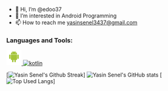 - 👋 Hi, I’m @edoo37
- 👀 I’m interested in Android Programming
- 📫 How to reach me yasinsenel3437@gmail.com

<h3 align="left">Languages and Tools:</h3>
<p align="left"> <a href="https://developer.android.com" target="_blank" rel="noreferrer"> <img src="https://raw.githubusercontent.com/devicons/devicon/master/icons/android/android-original-wordmark.svg" alt="android" width="40" height="40"/> </a> <a href="https://kotlinlang.org" target="_blank" rel="noreferrer"> <img src="https://www.vectorlogo.zone/logos/kotlinlang/kotlinlang-icon.svg" alt="kotlin" width="40" height="40"/> </a> </p>


[![Yasin Senel's Github Streak](https://github-readme-streak-stats.herokuapp.com/?user=edoo37&theme=highcontrast)]
![Yasin Senel's GitHub stats](https://github-readme-stats.sigma-five.vercel.app/api?username=edoo37&show_icons=true&theme=radical)
[![Top Used Langs](https://github-readme-stats.sigma-five.vercel.app/api/top-langs/?username=edoo37&layout=compact)]

<!---
edoo37/edoo37 is a ✨ special ✨ repository because its `README.md` (this file) appears on your GitHub profile.
You can click the Preview link to take a look at your changes.
--->
